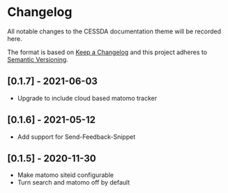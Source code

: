# Changelog

All notable changes to the CESSDA documentation theme will be recorded here.

The format is based on [Keep a Changelog](http://keepachangelog.com/en/1.0.0/)
and this project adheres to [Semantic Versioning](http://semver.org/spec/v2.0.0.html).

## [0.1.7] - 2021-06-03
* Upgrade to include cloud based matomo tracker

## [0.1.6] - 2021-05-12
* Add support for Send-Feedback-Snippet

## [0.1.5] - 2020-11-30

* Make matomo siteid configurable
* Turn search and matomo off by default

